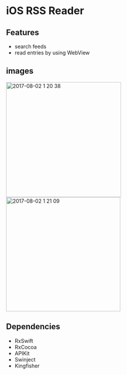 
# iOS RSS Reader

## Features
- search feeds
- read entries by using WebView

## images
<img width="314" alt="2017-08-02 1 20 38" src="https://user-images.githubusercontent.com/1422031/28904161-f2940c22-7843-11e7-88d2-4a74048d2af7.png">

<img width="312" alt="2017-08-02 1 21 09" src="https://user-images.githubusercontent.com/1422031/28904162-f2b2a7fe-7843-11e7-8413-ceb620020259.png">

## Dependencies
- RxSwift
- RxCocoa
- APIKit
- Swinject
- Kingfisher